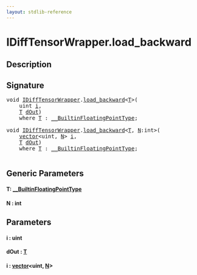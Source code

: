 ```yaml
---
layout: stdlib-reference
---
```


# IDiffTensorWrapper\.load\_backward

## Description





## Signature 

<pre>
<span class="code_keyword">void</span> <a href="../interfaces/idifftensorwrapper-015b/index.html" class="code_type">IDiffTensorWrapper</a>.<a href="load_backward.html">load_backward</a>&lt;<a href="load_backward.html#typeparam-T" class="code_type">T</a>&gt;(
    <span class="code_keyword">uint</span> <a href="load_backward.html#decl-i" class="code_param">i</a>,
    <a href="load_backward.html#typeparam-T" class="code_type">T</a> <a href="load_backward.html#decl-dOut" class="code_param">dOut</a>)
    <span class='code_keyword'>where</span> <a href="load_backward.html#typeparam-T" class="code_type">T</a> : <a href="../interfaces/0_builtinfloatingpointtype-029hm/index.html" class="code_type">__BuiltinFloatingPointType</a>;

<span class="code_keyword">void</span> <a href="../interfaces/idifftensorwrapper-015b/index.html" class="code_type">IDiffTensorWrapper</a>.<a href="load_backward.html">load_backward</a>&lt;<a href="load_backward.html#typeparam-T" class="code_type">T</a>, <a href="load_backward.html#decl-N" class="code_var">N</a>:<span class="code_keyword">int</span>&gt;(
    <a href="../types/vector/index.html" class="code_type">vector</a>&lt;<span class="code_keyword">uint</span>, <a href="load_backward.html#decl-N" class="code_var">N</a>&gt; <a href="load_backward.html#decl-i" class="code_param">i</a>,
    <a href="load_backward.html#typeparam-T" class="code_type">T</a> <a href="load_backward.html#decl-dOut" class="code_param">dOut</a>)
    <span class='code_keyword'>where</span> <a href="load_backward.html#typeparam-T" class="code_type">T</a> : <a href="../interfaces/0_builtinfloatingpointtype-029hm/index.html" class="code_type">__BuiltinFloatingPointType</a>;

</pre>

## Generic Parameters

####  <a id="typeparam-T"></a>T: [\_\_BuiltinFloatingPointType](../interfaces/0_builtinfloatingpointtype-029hm/index.html)
####  <a id="decl-N"></a>N  : int

## Parameters

####  <a id="decl-i"></a>i  : uint
####  <a id="decl-dOut"></a>dOut  : [T](load_backward.html#typeparam-T)
####  <a id="decl-i"></a>i  : [vector](../types/vector/index.html)\<uint, [N](../types/vector/index.html#decl-N)\>

